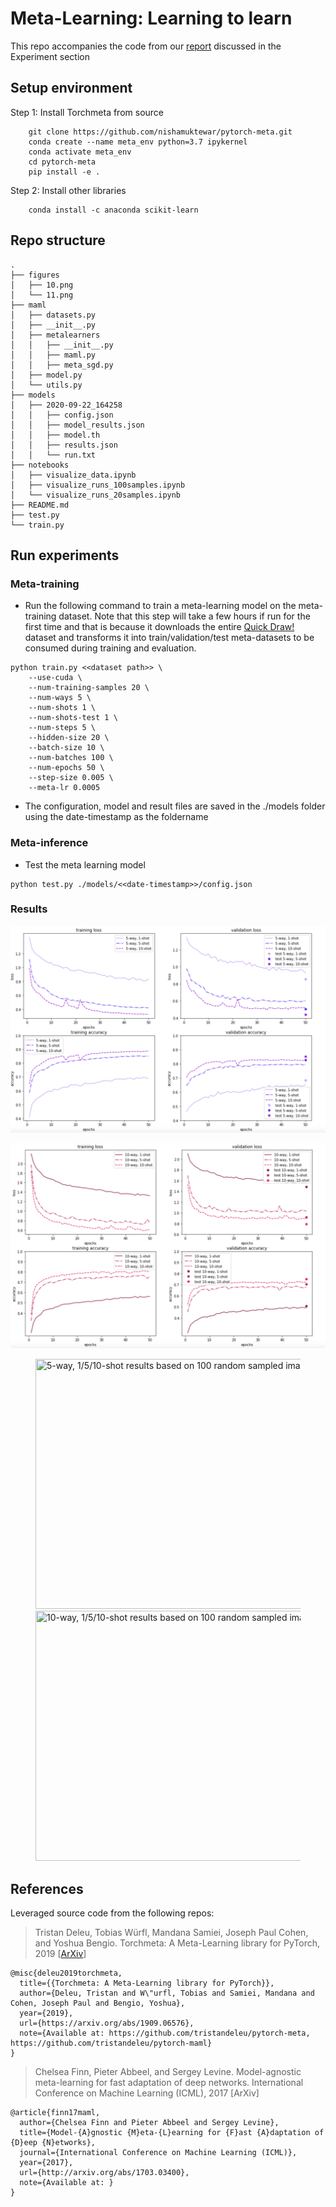 # Meta-Learning: Learning to learn

This repo accompanies the code from our [report](http://meta-learning.fastforwardlabs.com/) discussed in the Experiment section

## Setup environment

Step 1: Install Torchmeta from source

```
    git clone https://github.com/nishamuktewar/pytorch-meta.git
    conda create --name meta_env python=3.7 ipykernel
    conda activate meta_env
    cd pytorch-meta
    pip install -e .
```
Step 2: Install other libraries

```
    conda install -c anaconda scikit-learn
```

## Repo structure
```
.
├── figures
│   ├── 10.png
│   └── 11.png
├── maml
│   ├── datasets.py
│   ├── __init__.py
│   ├── metalearners
│   │   ├── __init__.py
│   │   ├── maml.py
│   │   ├── meta_sgd.py
│   ├── model.py
│   └── utils.py
├── models
│   ├── 2020-09-22_164258
│   │   ├── config.json
│   │   ├── model_results.json
│   │   ├── model.th
│   │   ├── results.json
│   │   └── run.txt
├── notebooks
│   ├── visualize_data.ipynb
│   ├── visualize_runs_100samples.ipynb
│   └── visualize_runs_20samples.ipynb
├── README.md
├── test.py
└── train.py
```

## Run experiments

### Meta-training

- Run the following command to train a meta-learning model on the meta-training dataset. Note that this step will take a few hours if run for the first time and that is because it downloads the entire [Quick Draw!](https://quickdraw.withgoogle.com/data) dataset and transforms it into train/validation/test meta-datasets to be consumed during training and evaluation.

```
python train.py <<dataset path>> \
    --use-cuda \
    --num-training-samples 20 \
    --num-ways 5 \
    --num-shots 1 \
    --num-shots-test 1 \
    --num-steps 5 \
    --hidden-size 20 \
    --batch-size 10 \
    --num-batches 100 \
    --num-epochs 50 \
    --step-size 0.005 \
    --meta-lr 0.0005 
```
- The configuration, model and result files are saved in the ./models folder using the date-timestamp as the foldername

### Meta-inference

- Test the meta learning model
```
python test.py ./models/<<date-timestamp>>/config.json
```

### Results

![5-way, 1/5/10-shot results based on 100 random sampled images](figures/10.png)

![10-way, 1/5/10-shot results based on 100 random sampled images](figures/11.png)

<figure>
<img width="500" height="400" src="https://github.com/fastforwardlabs/learning-to-learn/blob/master/figures/12.png" title="5-way, 1/5/10-shot results based on 100 random sampled images">

<img width="500" height="400" src="https://github.com/fastforwardlabs/learning-to-learn/blob/master/figures/13.png" title="10-way, 1/5/10-shot results based on 100 random sampled images">
</figure>

## References

Leveraged source code from the following repos:

> Tristan Deleu, Tobias Würfl, Mandana Samiei, Joseph Paul Cohen, and Yoshua Bengio. Torchmeta: A Meta-Learning library for PyTorch, 2019 [[ArXiv](https://arxiv.org/abs/1909.06576)]

```
@misc{deleu2019torchmeta,
  title={{Torchmeta: A Meta-Learning library for PyTorch}},
  author={Deleu, Tristan and W\"urfl, Tobias and Samiei, Mandana and Cohen, Joseph Paul and Bengio, Yoshua},
  year={2019},
  url={https://arxiv.org/abs/1909.06576},
  note={Available at: https://github.com/tristandeleu/pytorch-meta, https://github.com/tristandeleu/pytorch-maml}
}
```

> Chelsea Finn, Pieter Abbeel, and Sergey Levine. Model-agnostic meta-learning for fast adaptation of deep networks. International Conference on Machine Learning (ICML), 2017 [ArXiv]

```
@article{finn17maml,
  author={Chelsea Finn and Pieter Abbeel and Sergey Levine},
  title={Model-{A}gnostic {M}eta-{L}earning for {F}ast {A}daptation of {D}eep {N}etworks},
  journal={International Conference on Machine Learning (ICML)},
  year={2017},
  url={http://arxiv.org/abs/1703.03400},
  note={Available at: }
}
```